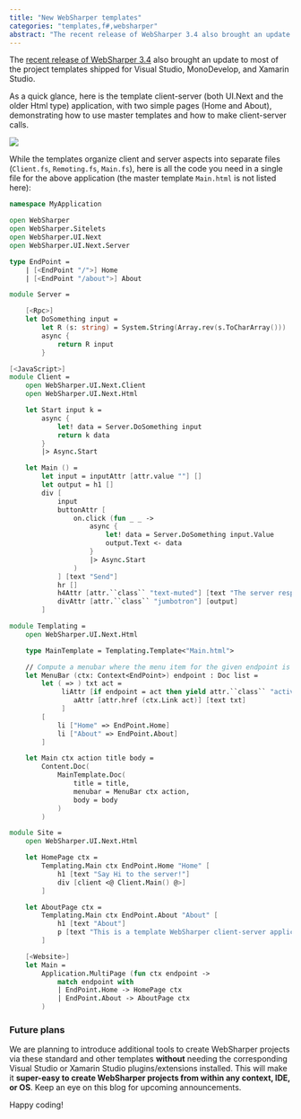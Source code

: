 ```yaml
---
title: "New WebSharper templates"
categories: "templates,f#,websharper"
abstract: "The recent release of WebSharper 3.4 also brought an update to most of the project templates shipped for Visual Studio, MonoDevelop, and Xamarin Studio."
---
```

The [recent release of WebSharper 3.4](http://websharper.com/blog-entry/4422/websharper-3-4-released) also brought an update to most of the project templates shipped for Visual Studio, MonoDevelop, and Xamarin Studio.

As a quick glance, here is the template client-server (both UI.Next and the older Html type) application, with two simple pages (Home and About), demonstrating how to use master templates and how to make client-server calls.

[![](http://i.imgur.com/t2s8LTJl.png)](http://i.imgur.com/t2s8LTJ.png)

While the templates organize client and server aspects into separate files (`Client.fs`, `Remoting.fs`, `Main.fs`), here is all the code you need in a single file for the above application (the master template `Main.html` is not listed here):

```fsharp
namespace MyApplication

open WebSharper
open WebSharper.Sitelets
open WebSharper.UI.Next
open WebSharper.UI.Next.Server

type EndPoint =
    | [<EndPoint "/">] Home
    | [<EndPoint "/about">] About

module Server =

    [<Rpc>]
    let DoSomething input =
        let R (s: string) = System.String(Array.rev(s.ToCharArray()))
        async {
            return R input
        }

[<JavaScript>]
module Client =
    open WebSharper.UI.Next.Client
    open WebSharper.UI.Next.Html

    let Start input k =
        async {
            let! data = Server.DoSomething input
            return k data
        }
        |> Async.Start

    let Main () =
        let input = inputAttr [attr.value ""] []
        let output = h1 []
        div [
            input
            buttonAttr [
                on.click (fun _ _ ->
                    async {
                        let! data = Server.DoSomething input.Value
                        output.Text <- data
                    }
                    |> Async.Start
                )
            ] [text "Send"]
            hr []
            h4Attr [attr.``class`` "text-muted"] [text "The server responded:"]
            divAttr [attr.``class`` "jumbotron"] [output]
        ]

module Templating =
    open WebSharper.UI.Next.Html

    type MainTemplate = Templating.Template<"Main.html">

    // Compute a menubar where the menu item for the given endpoint is active
    let MenuBar (ctx: Context<EndPoint>) endpoint : Doc list =
        let ( => ) txt act =
             liAttr [if endpoint = act then yield attr.``class`` "active"] [
                aAttr [attr.href (ctx.Link act)] [text txt]
             ]
        [
            li ["Home" => EndPoint.Home]
            li ["About" => EndPoint.About]
        ]

    let Main ctx action title body =
        Content.Doc(
            MainTemplate.Doc(
                title = title,
                menubar = MenuBar ctx action,
                body = body
            )
        )

module Site =
    open WebSharper.UI.Next.Html

    let HomePage ctx =
        Templating.Main ctx EndPoint.Home "Home" [
            h1 [text "Say Hi to the server!"]
            div [client <@ Client.Main() @>]
        ]

    let AboutPage ctx =
        Templating.Main ctx EndPoint.About "About" [
            h1 [text "About"]
            p [text "This is a template WebSharper client-server application."]
        ]

    [<Website>]
    let Main =
        Application.MultiPage (fun ctx endpoint ->
            match endpoint with
            | EndPoint.Home -> HomePage ctx
            | EndPoint.About -> AboutPage ctx
        )
```

### Future plans

We are planning to introduce additional tools to create WebSharper projects via these standard and other templates **without** needing the corresponding Visual Studio or Xamarin Studio plugins/extensions installed.  This will make it **super-easy to create WebSharper projects from within any context, IDE, or OS**. Keep an eye on this blog for upcoming announcements.

Happy coding!